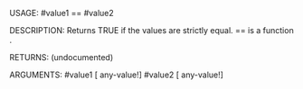 USAGE:
     #value1 == #value2

DESCRIPTION:
     Returns TRUE if the values are strictly equal.
     == is a function .

RETURNS:
    (undocumented)

ARGUMENTS:
    #value1 [<opt> any-value!]
    #value2 [<opt> any-value!]
